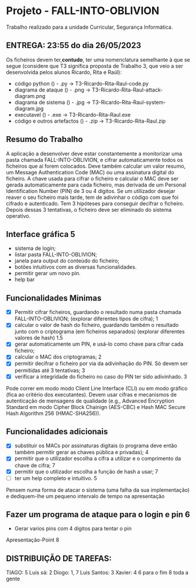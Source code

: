 # Projeto - FALL-INTO-OBLIVION

Trabalho realizado para a unidade Curricular, Segurança Informática.

## ENTREGA: 23:55 do dia 26/05/2023

Os ficheiros devem ter,**contudo**, ter uma nomenclatura semelhante à que se segue (considere que T3 significa proposta
de Trabalho 3, que veio a ser desenvolvida pelos alunos Ricardo, Rita e Raúl):

- código python () - .py → T3-Ricardo-Rita-Raul-code.py
- diagrama de ataque () - .png → T3-Ricardo-Rita-Raul-attack-diagram.png
- diagrama de sistema () - .jpg → T3-Ricardo-Rita-Raul-system-diagram.jpg
- executavel () - .exe → T3-Ricardo-Rita-Raul.exe
- código e outros artefactos () - .zip → T3-Ricardo-Rita-Raul.zip

## Resumo do Trabalho

A aplicação a desenvolver deve estar constantemente a monitorizar uma pasta chamada FALL-INTO-OBLIVION, e cifrar
automaticamente todos os ficheiros que aí forem colocados. Deve também calcular um valor resumo, um Message
Authentication
Code (MAC) ou uma assinatura digital do ficheiro. A chave usada para cifrar o ficheiro e calcular o MAC deve ser gerada
automaticamente para cada ficheiro, mas derivada de um Personal Identification Number (PIN) de 3 ou 4 dígitos. Se um
utilizador desejar reaver o seu ficheiro mais tarde, tem de adivinhar o código com que foi cifrado e autenticado. Tem 3
hipóteses para conseguir decifrar o ficheiro. Depois dessas 3 tentativas, o ficheiro deve ser eliminado do sistema
operativo.

## Interface gráfica 5

- sistema de login;
- listar pasta FALL-INTO-OBLIVION;
- janela para output do conteúdo do ficheiro;
- botões intuitivos com as diversas funcionalidades.
- permitir gerar um novo pin.
- help bar

## Funcionalidades Minimas

- [x]  Permitir cifrar ficheiros, guardando o resultado numa pasta chamada FALL-INTO-OBLIVION; (explorar diferentes
  tipos de cifra); 1
- [x]  calcular o valor de hash do ficheiro, guardando também o resultado junto com o criptograma (em ficheiros
  separados) (explorar diferentes valores de hash) 1.5
- [x]  gerar automaticamente um PIN, e usá-lo como chave para cifrar cada ficheiro;
- [x]  calcular o MAC dos criptogramas; 2
- [x]  permitir decifrar o ficheiro por via da adivinhação do PIN. Só devem ser permitidas até 3 tentativas; 3
- [x]  verificar a integridade do ficheiro no caso do PIN ter sido adivinhado. 3

Pode correr em modo modo Client Line Interface (CLI) ou em modo gráfico (fica ao
critério dos executantes).
Devem usar cifras e mecanismos de autenticação de mensagens de qualidade (e.g., Advanced Encryption Standard em modo
Cipher Block Chainign (AES-CBC) e Hash MAC Secure Hash Algorithm 256 (HMAC-SHA256)).

## Funcionalidades adicionais

- [x]  substituir os MACs por assinaturas digitais (o programa deve então também permitir
  gerar as chaves pública e privadas); 4
- [x]  permitir que o utilizador escolha a cifra a utilizar e o comprimento da chave de cifra; 7
- [x]  permitir que o utilizador escolha a função de hash a usar; 7
- [ ]  ter um help completo e intuitivo. 5

Pensem numa forma de atacar o sistema (uma falha
da sua implementação) e dediquem-lhe um pequeno intervalo de tempo na apresentação

## Fazer um programa de ataque para o login e pin 6

* Gerar varios pins com 4 digitos para tentar o pin

Apresentação-Point 8

## DISTRIBUIÇÃO DE TAREFAS:

TIAGO: 5
Luis sá: 2
Diogo: 1, 7
Luis Santos:  3
Xavier: 4
6 para o fim
8 toda a gente
